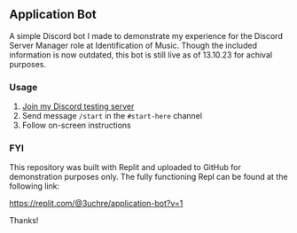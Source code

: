 ## Application Bot

A simple Discord bot I made to demonstrate my experience for the Discord Server Manager role at Identification of Music. Though the included information is now outdated, this bot is still live as of 13.10.23 for achival purposes.

### Usage

1. [Join my Discord testing server](https://discord.gg/mtf3vVBVyV)
2. Send message `/start` in the `#start-here` channel
3. Follow on-screen instructions

### FYI

This repository was built with Replit and uploaded to GitHub for demonstration purposes only. The fully functioning Repl can be found at the following link:

 https://replit.com/@3uchre/application-bot?v=1

 Thanks!